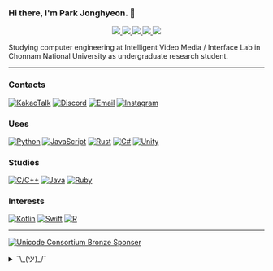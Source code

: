 ### Hi there, I'm Park Jonghyeon. 👋
<p align="center">
    <a href="#" aria-label="Github">
        <img src="https://img.shields.io/badge/since-2015-black?logo=github&logoColor=white">
    </a>
    <a href="https://jonghyeon.me" aria-label="notion">
        <img src="https://img.shields.io/badge/meet%20at%20notion!-white?logo=notion&logoColor=black">
    </a>
    <a href="https://velog.io/@shapelayer" aria-label="velog.io">
        <img src="https://img.shields.io/badge/velog-@shapelayer-20C997?logo=velog&logoColor=white">
    </a>
    <a href="https://www.credly.com/users/jonghyeon/" aria-label="credly">
        <img src="https://img.shields.io/badge/credly-jonghyeon-FF6B00?logo=credly&logoColor=white">
    </a>
    <a href="https://solved.ac/profile/belline0124" aria-label="solved.ac">
        <img src="https://mazassumnida.wtf/api/mini/generate_badge?boj=belline0124">
    </a>
</p>

Studying computer engineering at Intelligent Video Media / Interface Lab in Chonnam National University as undergraduate research student.

---

### Contacts
[![KakaoTalk](https://img.shields.io/badge/KakaoTalk-박종현-FFCD00?logo=kakaotalk&logoColor=white)](https://namecard.kakao.com/cmd)
[![Discord](https://img.shields.io/badge/Discord-박종현%238176-7289DA?logo=discord&logoColor=white)](#)
[![Email](https://img.shields.io/badge/Email-jonghyeon@jnu.ac.kr-EA4335?logo=gmail&logoColor=white)](mailto:214823@jnu.ac.kr)
[![Instagram](https://img.shields.io/badge/Instagram-@__jong.hyeon__-DB2973?logo=instagram&logoColor=white)](https://www.instagram.com/__jong.hyeon__)

### Uses
[![Python](https://img.shields.io/badge/Python-3776AB?logo=python&logoColor=white)](https://python.org/)
[![JavaScript](https://img.shields.io/badge/JavaScript-F7DF1E?logo=javascript&logoColor=black)](#)
[![Rust](https://img.shields.io/badge/Rust-FFFFFF?logo=rust&logoColor=black)](https://rust-lang.org/)
[![C#](https://img.shields.io/badge/C%23-239120?logo=c-sharp&logoColor=white)](https://docs.microsoft.com/en-us/dotnet/csharp/)
[![Unity](https://img.shields.io/badge/Unity-000000?logo=unity&logoColor=white)](https://unity.com/)

### Studies
[![C/C++](https://img.shields.io/badge/C%2FC++-00599C?logo=c%2B%2B&logoColor=white)](https://isocpp.org/)
[![Java](https://img.shields.io/badge/Java-007396?logo=java&logoColor=white)](https://java.com/)
[![Ruby](https://img.shields.io/badge/Ruby-CC342D?logo=ruby&logoColor=white)](https://ruby-lang.org/)

### Interests
[![Kotlin](https://img.shields.io/badge/Kotlin-0095D5?logo=kotlin&logoColor=white)](https://kotlinlang.org/)
[![Swift](https://img.shields.io/badge/Swift-F05138?logo=swift&logoColor=white)](https://swift.org/)
[![R](https://img.shields.io/badge/R-276DC3?logo=r&logoColor=white)](https://r-project.org/)

---

[![Unicode Consortium Bronze Sponser](https://www.unicode.org/consortium/aacimg/badges/bronze-1F30C.png)](http://unicode.org/consortium/adopted-characters.html#b1F30C)

<details>
    <summary>¯\_(ツ)_/¯</summary>
<br>

[![Top Langs](https://github-readme-stats.vercel.app/api/top-langs/?username=shapelayer&layout=compact&hide=html,css,nsis,tsql)](#)
    
[<img src="https://github-readme-stats.vercel.app/api?username=shapelayer&layout=compact&show_icons=true" alt="Github Overview" height="170">](#)
</details>

<!--
**kpjhg0124/kpjhg0124** is a ✨ _special_ ✨ repository because its `README.md` (this file) appears on your GitHub profile.

Here are some ideas to get you started:

- 🔭 I’m currently working on ...
- 🌱 I’m currently learning ...
- 👯 I’m looking to collaborate on ...
- 🤔 I’m looking for help with ...
- 💬 Ask me about ...
- 📫 How to reach me: ...
- 😄 Pronouns: ...
- ⚡ Fun fact: ...
-->
